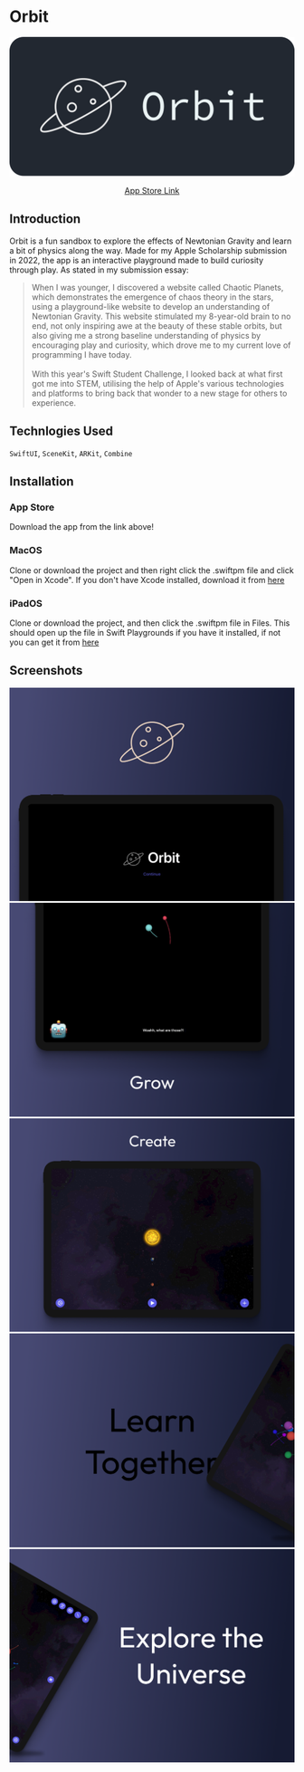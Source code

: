 # Orbit

![Orbit Logo](Swift%20Student%20Challenge%202022.swiftpm/assets/graphic.png)

<p align="center"><a href="https://apps.apple.com/au/app/orbitals/id1620464132">App Store Link</a></p>

## Introduction
Orbit is a fun sandbox to explore the effects of Newtonian Gravity and learn a bit of physics along the way. Made for my Apple Scholarship submission in 2022, the app is an interactive playground made to build curiosity through play. As stated in my submission essay:

> When I was younger, I discovered a website called Chaotic Planets, which demonstrates the emergence of chaos theory in the stars, using a playground-like website to develop an understanding of Newtonian Gravity. This website stimulated my 8-year-old brain to no end, not only inspiring awe at the beauty of these stable orbits, but also giving me a strong baseline understanding of physics by encouraging play and curiosity, which drove me to my current love of programming I have today. <br><br>With this year's Swift Student Challenge, I looked back at what first got me into STEM, utilising the help of Apple's various technologies and platforms to bring back that wonder to a new stage for others to experience.

## Technlogies Used
`SwiftUI`, `SceneKit`, `ARKit`, `Combine`

## Installation
### App Store
Download the app from the link above!
### MacOS
Clone or download the project and then right click the .swiftpm file and click "Open in Xcode". If you don't have Xcode installed, download it from [here](https://apps.apple.com/au/app/xcode/id497799835?mt=12)
### iPadOS
Clone or download the project, and then click the .swiftpm file in Files. This should open up the file in Swift Playgrounds if you have it installed, if not you can get it from [here](https://apps.apple.com/au/app/swift-playgrounds/id1496833156?mt=12)

## Screenshots
![Screenshot 1](Swift%20Student%20Challenge%202022.swiftpm/assets/App%20Store/iPad%20Pro/Frame%20802.png)
![Screenshot 2](Swift%20Student%20Challenge%202022.swiftpm/assets/App%20Store/iPad%20Pro/Frame%20798.png)
![Screenshot 3](Swift%20Student%20Challenge%202022.swiftpm/assets/App%20Store/iPad%20Pro/Frame%20809.png)
![Screenshot 4](Swift%20Student%20Challenge%202022.swiftpm/assets/App%20Store/iPad%20Pro/Frame%20800.png)
![Screenshot 5](Swift%20Student%20Challenge%202022.swiftpm/assets/App%20Store/iPad%20Pro/Frame%20801.png)
